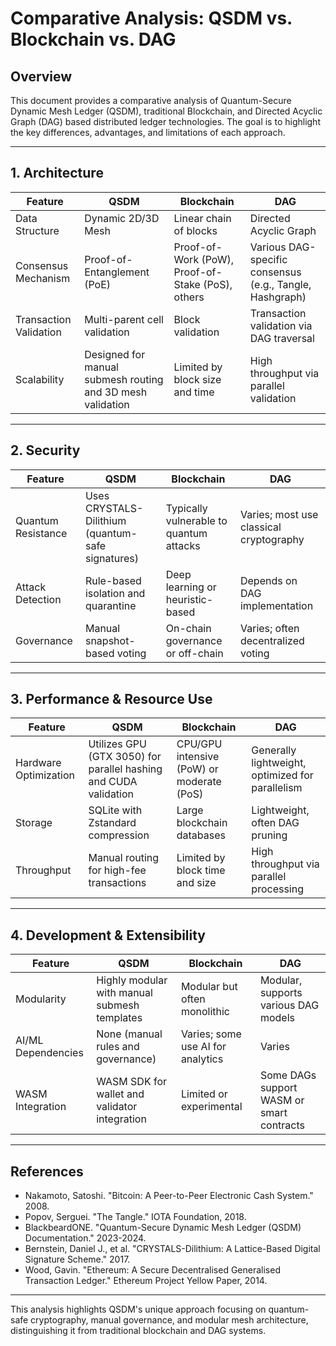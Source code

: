 # Comparative Analysis: QSDM vs. Blockchain vs. DAG

## Overview

This document provides a comparative analysis of Quantum-Secure Dynamic Mesh Ledger (QSDM), traditional Blockchain, and Directed Acyclic Graph (DAG) based distributed ledger technologies. The goal is to highlight the key differences, advantages, and limitations of each approach.

---

## 1. Architecture

| Feature               | QSDM                                   | Blockchain                            | DAG                                   |
|-----------------------|---------------------------------------|-------------------------------------|-------------------------------------|
| Data Structure        | Dynamic 2D/3D Mesh                    | Linear chain of blocks               | Directed Acyclic Graph               |
| Consensus Mechanism   | Proof-of-Entanglement (PoE)            | Proof-of-Work (PoW), Proof-of-Stake (PoS), others | Various DAG-specific consensus (e.g., Tangle, Hashgraph) |
| Transaction Validation| Multi-parent cell validation           | Block validation                    | Transaction validation via DAG traversal |
| Scalability          | Designed for manual submesh routing and 3D mesh validation | Limited by block size and time      | High throughput via parallel validation |

---

## 2. Security

| Feature               | QSDM                                   | Blockchain                            | DAG                                   |
|-----------------------|---------------------------------------|-------------------------------------|-------------------------------------|
| Quantum Resistance    | Uses CRYSTALS-Dilithium (quantum-safe signatures) | Typically vulnerable to quantum attacks | Varies; most use classical cryptography |
| Attack Detection      | Rule-based isolation and quarantine   | Deep learning or heuristic-based    | Depends on DAG implementation       |
| Governance            | Manual snapshot-based voting           | On-chain governance or off-chain    | Varies; often decentralized voting  |

---

## 3. Performance & Resource Use

| Feature               | QSDM                                   | Blockchain                            | DAG                                   |
|-----------------------|---------------------------------------|-------------------------------------|-------------------------------------|
| Hardware Optimization | Utilizes GPU (GTX 3050) for parallel hashing and CUDA validation | CPU/GPU intensive (PoW) or moderate (PoS) | Generally lightweight, optimized for parallelism |
| Storage               | SQLite with Zstandard compression      | Large blockchain databases          | Lightweight, often DAG pruning      |
| Throughput            | Manual routing for high-fee transactions | Limited by block time and size      | High throughput via parallel processing |

---

## 4. Development & Extensibility

| Feature               | QSDM                                   | Blockchain                            | DAG                                   |
|-----------------------|---------------------------------------|-------------------------------------|-------------------------------------|
| Modularity            | Highly modular with manual submesh templates | Modular but often monolithic        | Modular, supports various DAG models |
| AI/ML Dependencies    | None (manual rules and governance)     | Varies; some use AI for analytics   | Varies                             |
| WASM Integration      | WASM SDK for wallet and validator integration | Limited or experimental             | Some DAGs support WASM or smart contracts |

---

## References

- Nakamoto, Satoshi. "Bitcoin: A Peer-to-Peer Electronic Cash System." 2008.  
- Popov, Serguei. "The Tangle." IOTA Foundation, 2018.  
- BlackbeardONE. "Quantum-Secure Dynamic Mesh Ledger (QSDM) Documentation." 2023-2024.  
- Bernstein, Daniel J., et al. "CRYSTALS-Dilithium: A Lattice-Based Digital Signature Scheme." 2017.  
- Wood, Gavin. "Ethereum: A Secure Decentralised Generalised Transaction Ledger." Ethereum Project Yellow Paper, 2014.  

---

This analysis highlights QSDM's unique approach focusing on quantum-safe cryptography, manual governance, and modular mesh architecture, distinguishing it from traditional blockchain and DAG systems.
